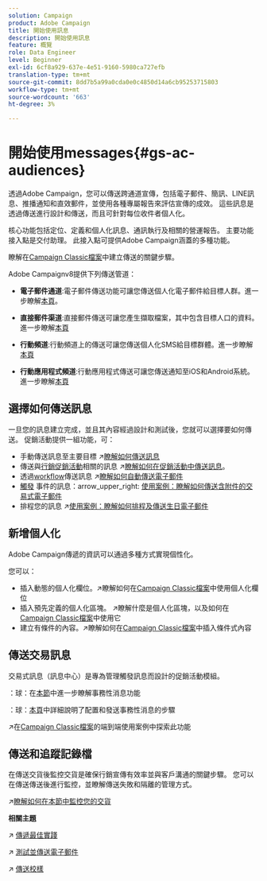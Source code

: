 ```yaml
---
solution: Campaign
product: Adobe Campaign
title: 開始使用訊息
description: 開始使用訊息
feature: 概覽
role: Data Engineer
level: Beginner
exl-id: 6cf8a929-637e-4e51-9160-5980ca727efb
translation-type: tm+mt
source-git-commit: 8dd7b5a99a0cda0e0c4850d14a6cb95253715803
workflow-type: tm+mt
source-wordcount: '663'
ht-degree: 3%

---
```


# 開始使用messages{#gs-ac-audiences}

透過Adobe Campaign，您可以傳送跨通道宣傳，包括電子郵件、簡訊、LINE訊息、推播通知和直效郵件，並使用各種專屬報告來評估宣傳的成效。 這些訊息是透過傳送進行設計和傳送，而且可針對每位收件者個人化。

核心功能包括定位、定義和個人化訊息、通訊執行及相關的營運報告。 主要功能接入點是交付助理。 此接入點可提供Adobe Campaign涵蓋的多種功能。

瞭解在[Campaign Classic檔案](https://experienceleague.adobe.com/docs/campaign-classic/using/sending-messages/key-steps-when-creating-a-delivery/steps-about-delivery-creation-steps.html)中建立傳送的關鍵步驟。

Adobe Campaignv8提供下列傳送管道：

* **電子郵件通道**:電子郵件傳送功能可讓您傳送個人化電子郵件給目標人群。進一步瞭解[本頁](../send/email.md)。

* **直接郵件渠道**:直接郵件傳送可讓您產生擷取檔案，其中包含目標人口的資料。進一步瞭解[本頁](../send/direct-mail.md)

* **行動頻道**:行動頻道上的傳送可讓您傳送個人化SMS給目標群體。進一步瞭解[本頁](../send/sms.md)

* **行動應用程式頻道**:行動應用程式傳送可讓您傳送通知至iOS和Android系統。進一步瞭解[本頁](../send/push.md)

## 選擇如何傳送訊息

一旦您的訊息建立完成，並且其內容經過設計和測試後，您就可以選擇要如何傳送。 促銷活動提供一組功能，可：

* 手動傳送訊息至主要目標
:arrow_upper_right:[瞭解如何傳送訊息](https://experienceleague.adobe.com/docs/campaign-classic/using/sending-messages/sending-emails/sending-an-email/sending-messages.html)
* 傳送與[行銷促銷活動](https://experienceleague.adobe.com/docs/campaign-classic/using/orchestrating-campaigns/orchestrate-campaigns/setting-up-marketing-campaigns.html)相關的訊息
:arrow_upper_right:[瞭解如何在促銷活動中傳送訊息](https://experienceleague.adobe.com/docs/campaign-classic/using/orchestrating-campaigns/orchestrate-campaigns/marketing-campaign-deliveries.html)。
* 透過[workflow](https://experienceleague.adobe.com/docs/campaign-classic/using/automating-with-workflows/introduction/about-workflows.html)傳送訊息
:arrow_upper_right:[瞭解如何自動傳送電子郵件](https://experienceleague.adobe.com/docs/campaign-classic/using/automating-with-workflows/action-activities/delivery.html)
* [觸發](https://experienceleague.adobe.com/docs/campaign-classic/using/transactional-messaging/introduction/about-transactional-messaging.html) 事件的訊息：arrow_upper_right: [使用案例：瞭解如何傳送含附件的交易式電子郵件](https://experienceleague.adobe.com/docs/campaign-classic/using/transactional-messaging/use-case/transactional-email-with-attachments.html)
* 排程您的訊息
:arrow_upper_right:[使用案例：瞭解如何排程及傳送生日電子郵件](https://experienceleague.adobe.com/docs/campaign-classic/using/automating-with-workflows/use-cases/deliveries/sending-a-birthday-email.html?)


## 新增個人化

Adobe Campaign傳遞的資訊可以通過多種方式實現個性化。

您可以：

* 插入動態的個人化欄位。:arrow_upper_right:瞭解如何在[Campaign Classic檔案](https://experienceleague.adobe.com/docs/campaign-classic/using/sending-messages/personalizing-deliveries/personalization-fields.html)中使用個人化欄位
* 插入預先定義的個人化區塊。
:arrow_upper_right:瞭解什麼是個人化區塊，以及如何在[Campaign Classic檔案](https://experienceleague.adobe.com/docs/campaign-classic/using/sending-messages/personalizing-deliveries/personalization-blocks.html)中使用它
* 建立有條件的內容。:arrow_upper_right:瞭解如何在[Campaign Classic檔案](https://experienceleague.adobe.com/docs/campaign-classic/using/sending-messages/personalizing-deliveries/conditional-content.html)中插入條件式內容

## 傳送交易訊息

交易式訊息（訊息中心）是專為管理觸發訊息而設計的促銷活動模組。

：球：在[本節](../dev/architecture.md#transac-msg-archi)中進一步瞭解事務性消息功能

：球：[本頁](../send/transactional.md)中詳細說明了配置和發送事務性消息的步驟

:arrow_upper_right:在[Campaign Classic檔案](https://experienceleague.adobe.com/docs/campaign-classic/using/transactional-messaging/use-case/transactional-email-with-attachments.html?lang=en#transactional-messaging)的端到端使用案例中探索此功能

## 傳送和追蹤記錄檔

在傳送交貨後監控交貨是確保行銷宣傳有效率並與客戶溝通的關鍵步驟。 您可以在傳送傳送後進行監控，並瞭解傳送失敗和隔離的管理方式。

:arrow_upper_right:[瞭解如何在本節中監控您的交貨](https://experienceleague.adobe.com/docs/campaign-classic/using/sending-messages/monitoring-deliveries/about-delivery-monitoring.html?lang=en#sending-messages)


**相關主題**

:arrow_upper_right: [傳遞最佳實踐](https://experienceleague.adobe.com/docs/campaign-classic/using/sending-messages/key-steps-when-creating-a-delivery/delivery-bestpractices/delivery-best-practices.html)

:arrow_upper_right: [測試並傳送電子郵件](https://experienceleague.adobe.com/docs/campaign-classic/using/sending-messages/sending-emails/sending-an-email/sending-messages.html)

:arrow_upper_right: [傳送校樣](https://experienceleague.adobe.com/docs/campaign-classic/using/sending-messages/key-steps-when-creating-a-delivery/steps-validating-the-delivery.html)
